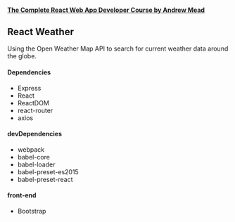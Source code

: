 #### [The Complete React Web App Developer Course by Andrew Mead](https://www.udemy.com/the-complete-react-web-app-developer-course/)

## React Weather
Using the Open Weather Map API to search for current weather data around the globe.


#### Dependencies
* Express
* React
* ReactDOM
* react-router
* axios

#### devDependencies

* webpack
* babel-core
* babel-loader
* babel-preset-es2015
* babel-preset-react

#### front-end
* Bootstrap
